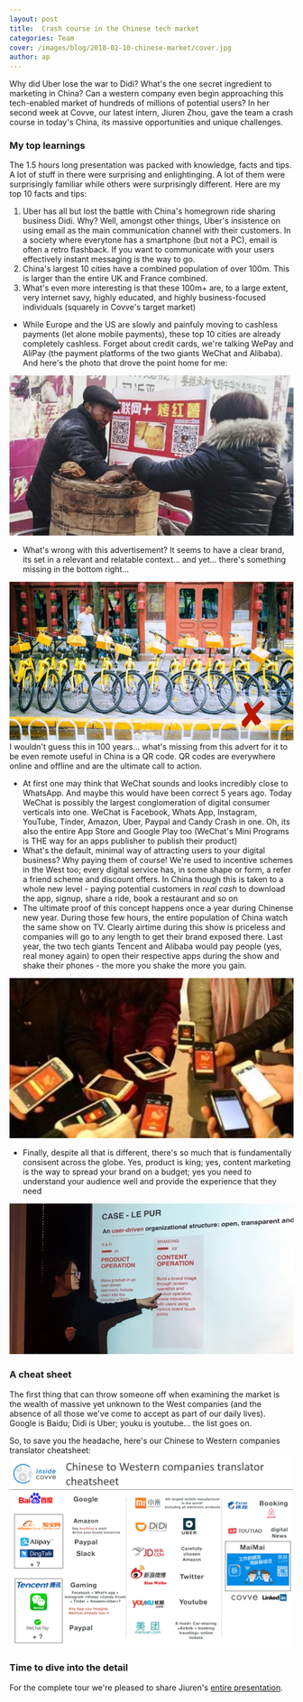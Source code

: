 ```yaml
---
layout: post
title:  Crash course in the Chinese tech market
categories: Team
cover: /images/blog/2018-02-10-chinese-market/cover.jpg
author: ap	
---
```

Why did Uber lose the war to Didi? What's the one secret ingredient to marketing in China? Can a western company even begin approaching this tech-enabled market of hundreds of millions of potential users?
In her second week at Covve, our latest intern, Jiuren Zhou, gave the team a crash course in today's China, its massive opportunities and unique challenges. 
<!--more-->

### My top learnings 

The 1.5 hours long presentation was packed with knowledge, facts and tips. A lot of stuff in there were surprising and enlightinging. A lot of them were surprisingly familiar while others were surprisingly different. Here are my top 10 facts and tips:
1) Uber has all but lost the battle with China's homegrown ride sharing business Didi. Why? Well, amongst other things, Uber's insistence on using email as the main communication channel with their customers. In a society where everytone has a smartphone (but not a PC), email is often a retro flashback. If you want to communicate with your users effectively instant messaging is the way to go.
2) China's largest 10 cities have a combined population of over 100m. This is larger than the entire UK and France combined.
3) What's even more interesting is that these 100m+ are, to a large extent, very internet savy, highly educated, and highly business-focused individuals (squarely in Covve's target market)
- While Europe and the US are slowly and painfuly moving to cashless payments (let alone mobile payments), these top 10 cities are already completely cashless. Forget about credit cards, we're talking WePay and AliPay (the payment platforms of the two giants WeChat and Alibaba). And here's the photo that drove the point home for me:

![nocash](/images/blog/2018-02-10-chinese-market/nocash.jpg)
- What's wrong with this advertisement? It seems to have a clear brand, its set in a relevant and relatable context... and yet... there's something missing in the bottom right...

![missingqr](/images/blog/2018-02-10-chinese-market/missingqr.png)
I wouldn't guess this in 100 years... what's missing from this advert for it to be even remote useful in China is a QR code. QR codes are everywhere online and offline and are the ultimate call to action.
- At first one may think that WeChat sounds and looks incredibly close to WhatsApp. And maybe this would have been correct 5 years ago. Today WeChat is possibly the largest conglomeration of digital consumer verticals into one. WeChat is Facebook, Whats App, Instagram, YouTube, Tinder, Amazon, Uber, Paypal and Candy Crash in one. Oh, its also the entire App Store and Google Play too (WeChat's Mini Programs is THE way for an apps publisher to publish their product)
- What's the default, minimal way of attracting users to your digital business? Why paying them of course! We're used to incentive schemes in the West too; every digital service has, in some shape or form, a refer a friend scheme and discount offers. In China though this is taken to a whole new level - paying potential customers in *real cash* to download the app, signup, share a ride, book a restaurant and so on
- The ultimate proof of this concept happens once a year during Chinense new year. During those few hours, the entire population of China watch the same show on TV. Clearly airtime during this show is priceless and companies will go to any length to get their brand exposed there. Last year, the two tech giants Tencent and Alibaba would pay people (yes, real money again) to open their respective apps during the show and shake their phones - the more you shake the more you gain.

![shake](/images/blog/2018-02-10-chinese-market/shake.jpg)
- Finally, despite all that is different, there's so much that is fundamentally consisent across the globe. Yes, product is king; yes, content marketing is the way to spread your brand on a budget; yes you need to understand your audience well and provide the experience that they need

![jiuren](/images/blog/2018-02-10-chinese-market/jiuren.jpg)

### A cheat sheet

The first thing that can throw someone off when examining the market is the wealth of massive yet unknown to the West companies (and the absence of all those we've come to accept as part of our daily lives). Google is Baidu; Didi is Uber; youku is youtube... the list goes on.

So, to save you the headache, here's our Chinese to Western companies translator cheatsheet:
![cheatsheet](/images/blog/2018-02-10-chinese-market/chinese-tech-companies-cheatsheet.png)

### Time to dive into the detail

For the complete tour we're pleased to share Jiuren's [entire presentation][entire presentation].

[entire presentation]: https://www.slideshare.net/AlexandrosProtogerel/crash-course-in-the-chinese-tech-market